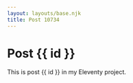 ```yaml
---
layout: layouts/base.njk
title: Post 10734
---
```


# Post {{ id }}

This is post {{ id }} in my Eleventy project.
